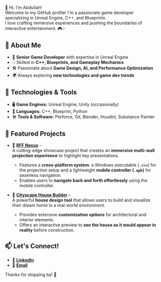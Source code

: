 👋 Hi, I'm Abdullah!  
Welcome to my GitHub profile! I'm a passionate game developer specializing in Unreal Engine, C++, and Blueprints.  
I love crafting immersive experiences and pushing the boundaries of interactive entertainment. 🎮✨  

## 🚀 About Me  
- 🎯 **Senior Game Developer** with expertise in Unreal Engine  
- 💡 Skilled in **C++, Blueprints, and Gameplay Mechanics**  
- 🛠️ Passionate about **Game Design, AI, and Performance Optimization**  
- 🌍 Always exploring **new technologies and game dev trends**  

## 🔧 Technologies & Tools  
- 🖥️ **Game Engines:** Unreal Engine, Unity (occasionally)  
- 📜 **Languages:** C++, Blueprint, Python  
- 🛠️ **Tools & Software:** Perforce, Git, Blender, Houdini, Substance Painter  

## 📌 Featured Projects  

- 🔹 **[RFF Nexus](https://www.linkedin.com/posts/abdullahmuhammad19_rff2025-aetaeuaesaexaexabraetaebaesaeqaeqaesabraepaesaehaeqaepaez-activity-7296793155918585856-XPFv?utm_source=share&utm_medium=member_desktop&rcm=ACoAACrR3fMBtbg7WxQSgWQ6-s2vGsAw4IJHBVg)** –  
  A cutting-edge showcase project that creates an **immersive multi-wall projection experience** to highlight key presentations.  
  - Features a **cross-platform system**: a Windows executable (`.exe`) for the projection setup and a lightweight **mobile controller (`.apk`)** for seamless navigation.  
  - Enables users to **navigate back and forth effortlessly** using the mobile controller.  

- 🔹 **[Cityscape House Builder](https://www.linkedin.com/feed/update/urn:li:activity:7106929205283557376?utm_source=share&utm_medium=member_desktop&rcm=ACoAACrR3fMBtbg7WxQSgWQ6-s2vGsAw4IJHBVg)** –  
  A powerful **house design tool** that allows users to build and visualize their dream home in a real-world environment.  
  - Provides extensive **customization options** for architectural and interior elements.  
  - Offers an interactive preview to **see the house as it would appear in reality** before construction.  


## 📫 Let's Connect!   
- 💼 **[LinkedIn](https://www.linkedin.com/in/abdullahmuhammad19/)**  
- 📧 **[Email](mailto:abdullah.xzsol@gmail.com)**  

Thanks for stopping by! 🚀  
